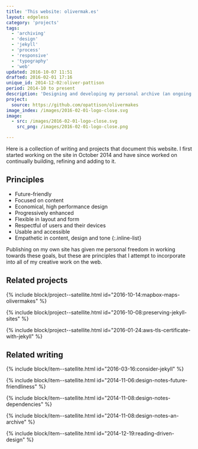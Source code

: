 ```yaml
---
title: 'This website: olivermak.es'
layout: edgeless
category: 'projects'
tags:
  - 'archiving'
  - 'design'
  - 'jekyll'
  - 'process'
  - 'responsive'
  - 'typography'
  - 'web'
updated: 2016-10-07 11:51
drafted: 2016-02-01 17:16
unique_id: 2014-12-02:oliver-pattison
period: 2014-10 to present
description: 'Designing and developing my personal archive (an ongoing project).'
project:
  source: https://github.com/opattison/olivermakes
image_index: /images/2016-02-01-logo-close.svg
image:
  - src: /images/2016-02-01-logo-close.svg
    src_png: /images/2016-02-01-logo-close.png

---
```


Here is a collection of writing and projects that document this website. I first started working on the site in October 2014 and have since worked on continually building, refining and adding to it.

## Principles

- Future-friendly
- Focused on content
- Economical, high performance design
- Progressively enhanced
- Flexible in layout and form
- Respectful of users and their devices
- Usable and accessible
- Empathetic in content, design and tone
{:.inline-list}

Publishing on my own site has given me personal freedom in working towards these goals, but these are principles that I attempt to incorporate into all of my creative work on the web.

## Related projects

{% include block/project--satellite.html id="2016-10-14:mapbox-maps-olivermakes" %}

{% include block/project--satellite.html id="2016-10-08:preserving-jekyll-sites" %}

{% include block/project--satellite.html id="2016-01-24:aws-tls-certificate-with-jekyll" %}

## Related writing

{% include block/item--satellite.html id="2016-03-16:consider-jekyll" %}

{% include block/item--satellite.html id="2014-11-06:design-notes-future-friendliness" %}

{% include block/item--satellite.html id="2014-11-08:design-notes-dependencies" %}

{% include block/item--satellite.html id="2014-11-08:design-notes-an-archive" %}

{% include block/item--satellite.html id="2014-12-19:reading-driven-design" %}
